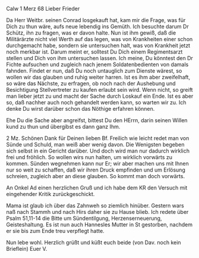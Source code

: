  Calw 1 Merz 68
Lieber Frieder

Da Herr Weitbr. seinen Conrad losgekauft hat, kam mir die Frage, was für Dich zu thun wäre, aufs neue lebendig ins Gemüth. Ich besuchte darum Dr Schütz, ihn zu fragen, was er davon halte. Nun ist ihm gewiß, daß die Militärärzte nicht viel Werth auf das legen, was von Krankheiten einer schon durchgemacht habe, sondern sie untersuchen halt, was von Krankheit jetzt noch merkbar ist. Darum meint er, solltest Du Dich einem Regimentsarzt stellen und Dich von ihm untersuchen lassen. Ich meine, Du könntest den Dr Fichte aufsuchen und zugleich nach jenem Soldatenbedienten von damals fahnden. Findet er nun, daß Du noch untauglich zum Dienste wärest, so wollen wir das glauben und ruhig weiter harren. Ist es ihm aber zweifelhaft, so wäre das Nächste, zu erfragen, ob noch nach der Aushebung und Besichtigung Stellvertreter zu kaufen erlaubt sein wird. Wenn nicht, so greift man lieber jetzt zu und macht der Sache durch Loskauf ein Ende. Ist es aber so, daß nachher auch noch gehandelt werden kann, so warten wir zu. Ich denke Du wirst darüber schon das Nöthige erfahren können.

Ehe Du die Sache aber angreifst, bittest Du den HErrn, darin seinen Willen kund zu thun und übergibst es dann ganz Ihm.

2 Mz. Schönen Dank für Deinen lieben Bf. Freilich wie leicht redet man von Sünde und Schuld, man weiß aber wenig davon. Die Wenigsten begeben sich selbst in ein Gericht darüber. Und doch wird man nur dadurch wirklich frei und fröhlich. So wollen wirs nun halten, um wirklich vorwärts zu kommen. Sünden wegnehmen kann nur Er; wir aber machen uns mit Ihnen nur so weit zu schaffen, daß wir ihren Druck empfinden und um Erlösung schreien, zugleich aber an diese glauben. So kommt man doch vorwärts.

An Onkel Ad einen herzlichen Gruß und ich habe dem KR den Versuch mit eingehender Kritik zurückgeschickt.

Mama ist glaub ich über das Zahnweh so ziemlich hinüber. Gestern wars naß nach Stammh und nach Hirs daher sie zu Hause blieb. Ich redete über Psalm 51,11-14 die Bitte um Sündentilgung, Herzenserneuerung, Geisteshaltung. Es ist nun auch Hannesles Mutter in St gestorben, nachdem er sie bis zum Ende treu verpflegt hatte.

Nun lebe wohl. Herzlich grüßt und küßt euch beide (von Dav. noch kein Brieflein)
 Euer V.
